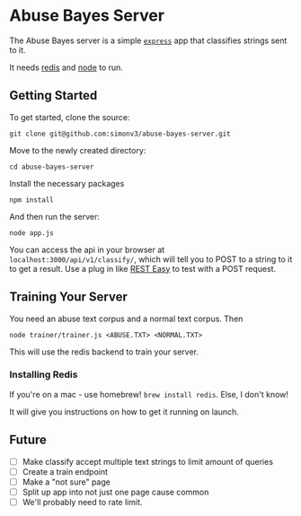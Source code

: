 # Abuse Bayes Server

The Abuse Bayes server is a simple [`express`](http://expressjs.com/) app that classifies strings sent to it.

It needs [redis](http://redis.io/) and [node](nodejs.org) to run.

## Getting Started

To get started, clone the source:

```
git clone git@github.com:simonv3/abuse-bayes-server.git
```

Move to the newly created directory:

```
cd abuse-bayes-server
```

Install the necessary packages

```
npm install
```

And then run the server:

```
node app.js
```

You can access the api in your browser at `localhost:3000/api/v1/classify/`, which will tell you to POST to a string to it to get a result. Use a plug in like [REST Easy](https://addons.mozilla.org/en-US/firefox/addon/rest-easy/?src=search) to test with a POST request.

## Training Your Server

You need an abuse text corpus and a normal text corpus. Then

```
node trainer/trainer.js <ABUSE.TXT> <NORMAL.TXT>
```

This will use the redis backend to train your server.


### Installing Redis

If you're on a mac - use homebrew! `brew install redis`. Else, I don't know!

It will give you instructions on how to get it running on launch.

## Future

* [ ] Make classify accept multiple text strings to limit amount of queries
* [ ] Create a train endpoint
* [ ] Make a "not sure" page
* [ ] Split up app into not just one page cause common
* [ ] We'll probably need to rate limit.
